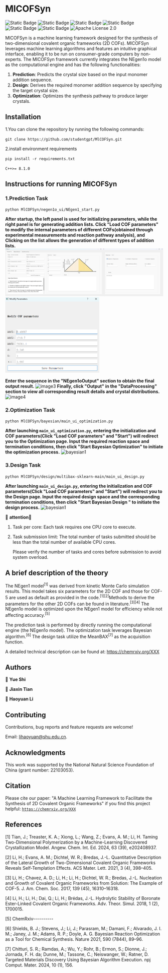 
# MlCOFSyn

<img alt="Static Badge" src="https://img.shields.io/badge/c++-8.1.0-red?style=flat"> <img alt="Static Badge" src="https://img.shields.io/badge/python-3.12-blue?style=flat"> <img alt="Static Badge" src="https://img.shields.io/badge/PyQt5-green?style=flat"> <img alt="Static Badge" src="https://img.shields.io/badge/sklearn-1.4.2-black?style=flat"> <img alt="Static Badge" src="https://img.shields.io/badge/numpy-1.26.4-pink?style=flat"> <img alt="Static Badge" src="https://img.shields.io/badge/pandas-2.2.2-orange?style=flat">
![Apache License 2.0](https://img.shields.io/badge/License-Apache%202.0-blue.svg)

MlCOFSyn is a machine learning framework designed for the synthesis of two-dimensional covalent organic frameworks (2D COFs). MlCOFSyn leverages machine learning algorithms and features an intuitive graphical interface, enabling it to be run on consumer-grade computers by non-experts. The MlCOFSyn framework currently integrates the NEgen1o model as the computational engine and has the following functionalities:

1. ​**Prediction**​: Predicts the crystal size based on the input monomer addition sequence.
2. ​**Design**​: Derives the required monomer addition sequence by specifying the target crystal size.
3. ​**Optimization**​: Optimizes the synthesis pathway to produce larger crystals.

## Installation
1.You can clone the repository by running the following commands:

`git clone https://github.com/studentgpt/MlCOFSyn.git`

2.install environment requirements

`pip install -r requirements.txt`

`C++>= 8.1.0`


## Instructions for running MlCOFSyn


### **1.Prediction Task**
`python MlCOFSyn/negen1o_ui/NEgen1_start.py`

**After startup, the left panel is used for initializing parameters, while the right panel is for generating addition lists. Click "Load COF parameters" to modify the internal parameters of different COFs(obtained through experimental measurements and reaction pathway analysis), and Clicking on the list allows the generation of different types of addition lists.**
![image1](https://github.com/studentgpt/MlCOFSyn/blob/main/image/NEgen1o_1_1.png)
<img src="https://github.com/studentgpt/MlCOFSyn/blob/main/image/function1.png" alt="image2" width="300" height="auto">

**Enter the sequence in the "NEgen1oOutput" section to obtain the final output result.**
![image3](https://github.com/studentgpt/test1/blob/main/image/NEgen1o_3.png)
**Finally, click "Output" in the "DataProcessing" section to view all corresponding result details and crystal distributions.**
![image4](https://github.com/studentgpt/test1/blob/3733c2ca3381163b403e7604c96d81fef48f1719/image/Negen1o_4.png?raw=true)

### **2.Optimization Task**

`python MlCOFSyn/bayesian/main_ui_optimization.py `

**After launching `main_ui_optimization.py`, entering the initialization and COF parameters(Click "Load COF parameters" and "Start") will redirect you to the Optimization page. Input the required reaction space and termination conditions, then click "Start Bayesian Optimization" to initiate the optimization process.**
![bayesian1](https://github.com/studentgpt/test1/blob/main/image/bayesian_1.png)


### **3.Design Task**
`python MlCOFSyn/design/multibax-sklearn-main/main_ui_design.py `

**After launching `main_ui_design.py`, entering the initialization and COF parameters(Click "Load COF parameters" and "Start") will redirect you to the Design page. Input the required design space and the corresponding termination conditions, then click "Start Bayesian Design " to initiate the design process.**
![bayesian1](https://github.com/studentgpt/test1/blob/main/image/design2.png)

🚨 **attention**🚨 
1. Task per core: Each task requires one CPU core to execute.

2. Task submission limit: The total number of tasks submitted should be less than the total number of available CPU cores.
   
   Please verify the number of tasks and cores before submission to avoid system overload.

## A brief description of the theory

The NEgen1 model<sup>[1]</sup> was derived from kinetic Monte Carlo simulation results. This model takes six parameters for the 2D COF and those for COF-5 are used as default as provided in the code.<sup>[1][2]</sup>Methods to derive the parameters for the other 2D COFs can be found in literature.<sup>[3][4]</sup> The NEgen1o model is optimized upon the NEgen1 model for efficiency while not affecting accuracy.<sup>[5]</sup>

The prediction task is performed by directly running the computational engine (the NEgen1o model). The optimization task leverages Bayesian algorithm.<sup>[6]</sup> The design task utilize the MeanBAX<sup>[7]</sup> as the acquisition function.

A detailed technical description can be found at: https://chemrxiv.org/XXX


## Authors

👤 **Yue Shi**

👤 **Jiaxin Tian**

👤 **Haoyuan Li**


## Contributing

Contributions, bug reports and feature requests are welcome!

Email: lihaoyuan@shu.edu.cn.

## Acknowledgments

This work was supported by the National Natural Science Foundation of China (grant number: 22103053).

## Citation

Please cite our paper: "A Machine Learning Framework to Facilitate the Synthesis of 2D Covalent Organic Frameworks" if you find this project helpful:
[`https://chemrxiv.org/XXX`](https://chemrxiv.org/XXX)


## References

[1] Tian, J.; Treaster, K. A.; Xiong, L.; Wang, Z.; Evans, A. M.; Li, H. Taming Two-Dimensional Polymerization by a Machine-Learning Discovered Crystallization Model. Angew. Chem. Int. Ed. 2024, 63 (39), e202408937.

[2] Li, H.; Evans, A. M.; Dichtel, W. R.; Bredas, J.-L. Quantitative Description of the Lateral Growth of Two-Dimensional Covalent Organic Frameworks Reveals Self-Templation Effects. ACS Mater. Lett. 2021, 3 (4), 398–405.

[3] Li, H.; Chavez, A. D.; Li, H.; Li, H.; Dichtel, W. R.; Bredas, J.-L. Nucleation and Growth of Covalent Organic Frameworks from Solution: The Example of COF-5. J. Am. Chem. Soc. 2017, 139 (45), 16310–16318.

[4]	Li, H.; Li, H.; Dai, Q.; Li, H.; Brédas, J.-L. Hydrolytic Stability of Boronate Ester-Linked Covalent Organic Frameworks. Adv. Theor. Simul. 2018, 1 (2), 1700015.

[5] ChemRxiv----------

[6] Shields, B. J.; Stevens, J.; Li, J.; Parasram, M.; Damani, F.; Alvarado, J. I. M.; Janey, J. M.; Adams, R. P.; Doyle, A. G. Bayesian Reaction Optimization as a Tool for Chemical Synthesis. Nature 2021, 590 (7844), 89–96.

[7] Chitturi, S. R.; Ramdas, A.; Wu, Y.; Rohr, B.; Ermon, S.; Dionne, J.; Jornada, F. H. da; Dunne, M.; Tassone, C.; Neiswanger, W.; Ratner, D. Targeted Materials Discovery Using Bayesian Algorithm Execution. npj Comput. Mater. 2024, 10 (1), 156.
